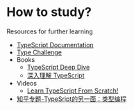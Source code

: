 # How to study?

<div class="text-xl text-white/80 pt-4 pb-8">Resources for further learning</div>

- [TypeScript Documentation](https://www.typescriptlang.org/docs/)
- [Type Challenge](https://github.com/type-challenges/type-challenges)
- Books
  - [TypeScript Deep Dive](https://basarat.gitbook.io/typescript/)
  - [深入理解 TypeScript](https://jkchao.github.io/typescript-book-chinese/compiler/overview.html)
- Videos
  - [Learn TypeScript From Scratch!](https://www.youtube.com/watch?v=BwuLxPH8IDs)
- [知乎专题-TypeSript的另一面：类型编程](https://juejin.cn/column/7034105175489019940)
